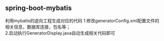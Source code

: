 ## spring-boot-mybatis
利用mybatis的逆向工程生成对应的代码
1.修改generatorConfig.xml配置文件的相关信息，数据库连接，包名等；         
2.启动执行GeneratorDisplay.java自动生成相关代码即可         
